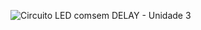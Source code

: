 ![Circuito LED comsem DELAY - Unidade 3](https://user-images.githubusercontent.com/79882049/193434820-2027f97a-0d7f-488e-adeb-8c5467c31c1e.png)
